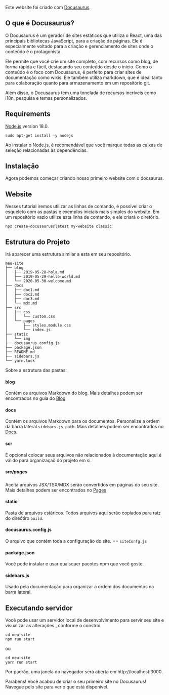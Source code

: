
Este website foi criado com  [Docusaurus](https://docusaurus.io/).


## O que é Docusaurus?
O Docusaurus é um gerador de sites estáticos que utiliza o React, uma das principais bibliotecas JavaScript, para a criação de páginas. Ele é especialmente voltado para a criação e gerenciamento de sites onde o conteúdo é o protagonista.

Ele permite que você crie um site completo, com recursos como blog, de forma rápida e fácil, destacando seu conteúdo desde o início. Como o conteúdo é o foco com Docusaurus, é perfeito para criar sites de documentação como wikis. Ele também utiliza markdown, que é ideal tanto para colaboração quanto para armazenamento em um repositório git.

Além disso, o Docusaurus tem uma tonelada de recursos incríveis como i18n, pesquisa e temas personalizados.


## Requirements

[Node.js](https://nodejs.org/en/download/) version 18.0.

```
sudo apt-get install -y nodejs
```
Ao instalar o Node.js, é recomendável que você marque todas as caixas de seleção relacionadas às dependências.

## Instalação

Agora podemos começar criando nosso primeiro website com o docsaurus.

## Website

Nesses tutorial iremos utilizar as linhas de comando, é possível criar o esqueleto com as pastas e exemplos iniciais mais simples do website.
Em um repositório vazio utilize esta linha de comando, e ele criará o diretório.

```
npx create-docusaurus@latest my-website classic
```

## Estrutura do Projeto

Irá aparecer uma estrutura similar a esta em seu repositório.

```
meu-site
├── blog
│   ├── 2019-05-28-hola.md
│   ├── 2019-05-29-hello-world.md
│   └── 2020-05-30-welcome.md
├── docs
│   ├── doc1.md
│   ├── doc2.md
│   ├── doc3.md
│   └── mdx.md
├── src
│   ├── css
│   │   └── custom.css
│   └── pages
│       ├── styles.module.css
│       └── index.js
├── static
│   └── img
├── docusaurus.config.js
├── package.json
├── README.md
├── sidebars.js
└── yarn.lock

```

Sobre a estrutura das pastas:
#### blog 
Contém os arquivos Markdown do blog. Mais detalhes podem ser encontrados no guia do [Blog](https://docusaurus.io/pt-BR/docs/blog)
#### docs 
Contém os arquivos Markdown para os documentos. Personalize a ordem da barra lateral `sidebars.js path`. Mais detalhes podem ser encontrados no [Docs](https://docusaurus.io/pt-BR/docs/docs-introduction.).
#### scr  
É opcional colocar seus arquivos não relacionados à documentação aqui.é válido para organizaçaõ do projeto em si.
##### src/pages
Aceita arquivos JSX/TSX/MDX serão convertidos em páginas do seu site. Mais detalhes podem ser encontrados no [Pages](https://docusaurus.io/pt-BR/docs/creating-pages)
#### static 
Pasta de arquivos estáricos. Todos arquivos aqui serão copiados para raiz do direótiro `build`. 
#### docusaurus.config.js 
O arquivo que contém toda a configuração do site. == `siteConfg.js`
#### package.json 
Você pode instalar e usar quaisquer pacotes npm que você goste.
#### sidebars.js 
Usado pela documentação para organizar a ordem dos documentos na barra lateral.

## Executando servidor 
Você pode usar um servidor local de desenvolvimento para servir seu site e visualizar as alterações , conforme o constrói.

```
cd meu-site
npm run start
```
ou
```
cd meu-site
yarn run start
```


Por padrão, uma janela do navegador será aberta em http://localhost:3000.

Parabéns! Você acabou de criar o seu primeiro site no Docusaurus! Navegue pelo site para ver o que está disponível.
